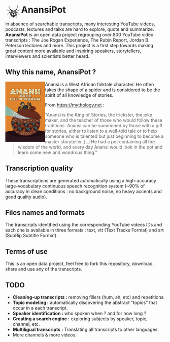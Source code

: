 # AnansiPot <img align="left" width="50" height="50" src="img/KcnegBEni.jpeg"> 

In absence of searchable transcripts, many interesting YouTube videos, podcasts, lectures and talks are hard to explore, quote and summarize. **AnansiPot** is an open data project regrouping over 800 YouTube video transcripts : The Joe Rogan Experience, The Rubin Report, Jordan B. Peterson lectures and more. This project is a first step towards making great content more available and inspiring speakers, storytellers, interviewers and scientists better heard. 


## Why this name, AnansiPot ? 
<img align="left" width="125,36px" height="190px"  src="img/potOfWisdom.jpg">  Anansi is a West African folktale character. He often takes the shape of a spider and is considered to be the spirit of all knowledge of stories.

From https://mythology.net : 
> "Anansi is the King of Stories, the trickster, the joke maker, and the teacher of those who would follow these traditions. Anansi can be summoned by those with a gift for stories, either to listen to a well-told tale or to help someone who is talented but just beginning to become a master storyteller. [..] He had a pot containing all the wisdom of the world, and every day Anansi would look in the pot and learn some new and wondrous thing."



## Transcription quality 
These transcriptions are generated automatically using a high-accuracy large-vocabulary continuous speech recognition system (~90% of accuracy in clean conditions : no background noise, no heavy accents and good quality audio). 

## Files names and formats 
The transcripts identified using the corresponding YouTube videos IDs and each one is available in three formats : text, vtt (Text Tracks Format) and srt (SubRip Subtitle Format).

## Terms of use 
This is an open data project, feel free to fork this repository, download, share and use any of the transcripts. 


## TODO 
- **Cleaning-up transcripts :** removing fillers (hum, ah, etc) and repetitions.
- **Topic modeling :** automatically discovering the abstract "topics" that occur in a each transcript.
- **Speaker identification :** who spoken when ? and for how long ?
- **Creating a search engine :** exploring subjects by speaker, topic, channel, etc.
- **Multiligual transcripts :** Translating all transcripts to other languages.
- More channels & more videos.
